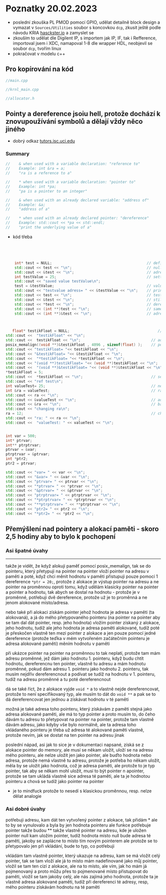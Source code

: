 # Poznatky 20.02.2023

- poslední zkouška PL PMOD pomocí GPIO, udělat detailně block design a vymazat v `Sources/Utilities` soubor s koncovkou `dcp`, zkusit ještě podle návodu KRIA [hasckster.io](https://www.hackster.io/whitney-knitter/rpi-pmod-connector-gpio-with-custom-pl-design-in-kria-kr260-53c40e) a zamyslet se
- zkouším to udělat dle Digilent IP, s importem jak IP, IF, tak i Refference, importoval jsem i XDC, namapoval 1-8 dle wrapper HDL, neobjevil se soubor `dcp`, tvořím linux
- pokračovat v modelu c++

## Pro kopírování na kód

```c++
//main.cpp

```

```c++
//krnl_main.cpp

```

```c++
//allocator.h

```

## Pointy a dereference jsoiu hell, protože dochází k znovupoužívání symbolů a dělají vždy něco jiného

- dobrý odkaz [tutors.isc.uci.edu](http://tutors.ics.uci.edu/index.php/tutor-resources/81-cpp-resources/122-cpp-ref-pointer-operators)

### Summary

```c++
//    & when used with a variable declaration: "reference to"
//    Example: int &ra = a;
//    "ra is a reference to a"

//    * when used with a variable declaration: "pointer to"
//    Example: int *pa;
//    "pa is a pointer to an integer"

//    & when used with an already declared variable: "address of"
//    Example: &a;
//    "address of a"

//    * when used with an already declared pointer: "dereference"
//    Example: std::cout << *pa << std::endl;
//    "print the underlying value of a"
```

- kód třeba

```c++




    int* test = NULL;                                           // defining a pointer
    std::cout << test << "\n";                                  // null adress output 0x0
    std::cout << &test << "\n";                                 // adress of a pointer variable in memory
    int testValue = 25;                                         // setting new value variable
    std::cout << "saved value testValue\n";
    test = &testValue;                                          // value of pointer holds adress of testValue
    std::cout << "testvalue adress= " << &testValue << "\n";    // printing out adress of testValue
    std::cout << test << "\n";                                  // test pointer value is adress of testValue
    std::cout << &test << "\n";                                 // still printing adress of a pointer variable in memory
    std::cout << *test << "\n";                                 // dereferencing value => getting value of testValue ,for struct it would be structName->variable
    std::cout << (int **)test << "\n";                          // same as test - it is value of test so adress of testValue variable
    std::cout << (int **)&test << "\n";                         // adress of a pointer



   float* testikFloat = NULL;                                        // defining pointer
std::cout <<  "testikFloat" << "\n";
std::cout <<  testikFloat << "\n";                                // adress to which pointer points = NULL
posix_memalign((void **)&testikFloat , 4096 , sizeof(float) );    // potřebujete to vlastně vstup adresu, aby posix_memalign mohla změnit hodnotu pointeru na adresu pointeru který ukazuje na místo alokované v paměti, jenže ještě je třeba přetypovat tu adresu, protože je to typ pointer na pointer
std::cout << "testikFloat= "<< testikFloat << "\n";                                // value of testikFloat so adress of a memory
std::cout << "&testikFloat= "<< &testikFloat << "\n";                               // adress of a pointer testikFloat
std::cout <<  "*testikFloat= "<< *testikFloat << "\n";                               // value in a memory allocated memory place - dereferencing
std::cout << "(void **)testikFloat= "<< (void **)testikFloat << "\n";                       // value of a testikFloat so adress of a memory but with changed type
std::cout <<  "(void **)&testikFloat= "<< (void **)&testikFloat << "\n";                      // adress of a testikFloat in void format
*testikFloat = 5;
std::cout <<  *testikFloat << "\n";                               // setting value in a memory to which is pointed by pointer testikFloat, so dereference testikFloat and paste value 5 here
std::cout << "ref test\n";
int valueTest= 25;                                                // new integer value
int &ra = valueTest;                                              // ra is reference to a
std::cout << ra << "\n";
std::cout << &valueTest << "\n";                                  // adress of a variable valueTest
std::cout << &ra << "\n";                                         // basically adress of a variable valueTest
std::cout << "changing ra\n";
ra = 12;                                                          // changing value of ra so value of valueTest
std::cout << "ra: " << ra << "\n";
std::cout <<  "valueTest: " << valueTest << "\n";


int var = 500;
int* ptrvar;
int** ptrptrvar;
ptrvar = &var;
ptrptrvar = &ptrvar;
int *ptr2;
ptr2 = ptrvar;

std::cout << "var= " << var << "\n";
std::cout << "&var= " << &var << "\n";
std::cout << "ptrvar= " << ptrvar << "\n";
std::cout << "*ptrvar= " << *ptrvar << "\n";
std::cout << "&ptrvar= " << &ptrvar << "\n";
std::cout << "ptrptrvar= " << ptrptrvar << "\n";
std::cout << "*ptrptrvar= " << *ptrptrvar << "\n";
std::cout << "**ptrptrvar= " << **ptrptrvar << "\n";
std::cout << "ptr2= " << ptr2 << "\n";
std::cout << "*ptr2= " << *ptr2 << "\n";
```

## Přemýšlení nad pointery a alokací paměti - skoro 2,5 hodiny aby to bylo k pochopení

### Asi špatné úvahy

---

takže je vidět, že když alokuji paměť pomocí posix_memalign, tak se do pointeru, který přetypuji na pointer na pointer vloží pointer na adresu v paměti a poté, když chci měnit hodnotu v paměti přistupuji pouze pomocí 1 dereference `*ptr = 20;`, protože z alokace je výstup pointer na adresu a ne pointer na proměnnou oproti tomu, když udělám klasicky pointer na pointer a pointer a hodnotu, tak abych se dostal na hodnotu - protože je v proměnné, potřebuji dvě dereference, protože už je to proměnná a ne jenom alokované místo/adresa.

nebo také při alokaci získám pointer jehož hodnota je adresa v paměti (ta alokovaná), a já do mého přetypovaného pointeru (na pointer na pointer aby se tam dal dát pointer, resp. jeho hodnota) vložím pointer získaný z alokace, jeho hodnotu, tudíž ale jeho hodnota je adresa paměti alokované, tudíž poté je přeskočen vlastně ten mezi pointer z alokace a jen pouze pomocí jedné dereference (protože teďka v mém vytvořeném začátečním pointeru je adresa alokované paměti) měním hodnotu v paměti

při ukázce pointer na pointer na proměnnou to tak neplatí, protože tam mám adresu proměnné, jež dám jako hodnotu 1. pointeru, když budu chtít hodnotu, dereferencnu ten pointer, vlastně tu adresu a mám hodnotu proměnné, pokud dám adresu 1. pointeru jako hodnotu 2. pointeru, tak musím nejdřív dereferencnout a podívat se tudíž na hodnotu v 1. pointeru, tudíž na adresu proměnné a tu poté dereferencnout

dá se také říct, že z alokace vyjde `void *` a to vlastně nejde dereferencovat, protože to není specifikovaný typ, ale musím to dát do `void **` a pak se to dá dereferencovat jen jednou a získávat hodnotu v té paměti

možná je také adresa toho pointeru, který získávám z paměti stejná jako adresa alokované paměti, ale má to typ pointer a proto musím to, do čeho dávám tu adresu to přetypovat na pointer na pointer, protože tam vlastně dávám adresu, jako kdyby vše bylo normálně, ale ta adresa toho vkládaného pointeru je třeba už adresa té alokované paměti vlastně, protože nevím, jak se dostat na ten pointer na adresu jinak

poslední nápad, asi jak to sice je v dokumentaci napsané, získá se z alokace pointer do memory, ale musí se někam uložit, uloží se na adresu mého pointeru, ale nelze uložit jen jako pointer, ale buďto hodnota nebo adresa, protože nemá vlastně tu adresu, protože je potřeba ho někam uložit, měla by se uložit jako hodnota, což je adresa paměti, ale protože to je typ pointer, tak aby se někam mohl uložit, musí to být pointer n apointer, protože se tam ukládá vlastně sice adresa té paměti, ale ta je hodnotou pointeru a chová se tudíž jako pointer na pointer

- je to mindfuck protože to nesedí s klasickou proměnnou, resp. nelze dělat analogie

### Asi dobré úvahy

potřebuji adresu, kam dát ten vytvořený pointer z alokace, tak přidám \* ale to by se vynulovalo a byla by jen hodnota pointeru ale funkce potřebuje pointer takže budou \*\* takže vlastně pointer na adresu, kde je uložen pointer null kam uložím pointer, tudíž hodnota místo null bude adresa té paměti, jakoby se zaplácne to místo tím novým pointerem ale protože se to přetypovalo jen při vkládání, bude to typ, co potřebuji

vkládám tam vlastně pointer, který ukazuje na adresu, kam se má vložit celý pointer, tak se tam vloží ale já to místo mám nadefinované jako můj pointer, vložil se tam ten cizí z alokace, ale na to místo, ale vím, jak ho mám já pojmenovaný a proto můžu přes to pojmenované místo přistupovat do paměti, vložil se tam jakoby celý, ale nás zajímá jeho hodnota, protože ta je vlastně adresa alokované paměti, tudíž při dereferenci té adresy, resp, mého pointeru získávám hodnotu na té paměti
